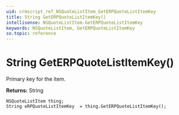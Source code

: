 ```yaml
---
uid: crmscript_ref_NSQuoteListItem_GetERPQuoteListItemKey
title: String GetERPQuoteListItemKey()
intellisense: NSQuoteListItem.GetERPQuoteListItemKey
keywords: NSQuoteListItem, GetERPQuoteListItemKey
so.topic: reference
---
```


# String GetERPQuoteListItemKey()

Primary key for the item.

**Returns:** String

```crmscript
NSQuoteListItem thing;
String eRPQuoteListItemKey  = thing.GetERPQuoteListItemKey();
```

